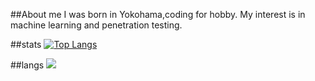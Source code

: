 ##About me
I was born in Yokohama,coding for hobby.
My interest is in machine learning and penetration testing.

##stats
[![Top Langs](https://github-readme-stats.vercel.app/api/top-langs/?username=woofyboss1&layout=compact&theme=dracula)](https://github.com/anuraghazra/github-readme-stats)

##langs
![](https://img.shields.io/badge/Java-#007396?labelColor=yellowgreen&logo=Java)

